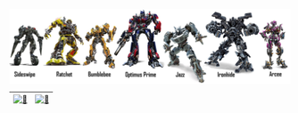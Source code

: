 
<a href="https://github.com/GWen124"><img alt="🦑" align="center" src="https://raw.githubusercontent.com/GWen124/Script/5ee99b04536cc37004372b03a409d941f7a9d33a/Image/img/Transformers-Autobots-PNG-Picture.png"></a> 

<!--
<p>
  <h1 align="center">
    <b>Hi 👋, I'm <a href="https://github.com/SuiYue124">SuiYue</a> </b>
  </h1>
</p>

<p align="center">
  <a href="https://github.com/SuiYue124">
    <img alt="GitHub Stats" src="https://github-readme-stats.vercel.app/api?username=SuiYue124&theme=gruvbox&show_icons=true" />
    </a>
</p>
-->

| <a href="https://github.com/SuiYue124"><img alt="🦑" width="400px" src="https://github-readme-stats.vercel.app/api?username=SuiYue124&show_icons=true&include_all_commits=true&theme=graywhite&hide_border=true" alt="GWen124's github stats" /></a> | <a href="https://github.com/SuiYue124"><img alt="🦑" width="400px" src="https://github-readme-stats.vercel.app/api/top-langs/?username=SuiYue124&layout=compact&theme=graywhite&hide_border=true" /></a> |
| ------------- |  ------------- | 
